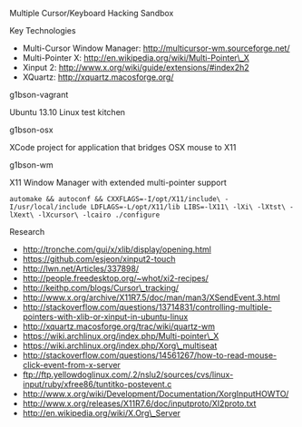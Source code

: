 Multiple Cursor/Keyboard Hacking Sandbox

Key Technologies

  * Multi-Cursor Window Manager: http://multicursor-wm.sourceforge.net/
  * Multi-Pointer X: http://en.wikipedia.org/wiki/Multi-Pointer\_X
  * Xinput 2: http://www.x.org/wiki/guide/extensions/#index2h2
  * XQuartz: http://xquartz.macosforge.org/

g1bson-vagrant

Ubuntu 13.10 Linux test kitchen 

g1bson-osx

XCode project for application that bridges OSX mouse to X11

g1bson-wm

X11 Window Manager with extended multi-pointer support

    automake && autoconf && CXXFLAGS=-I/opt/X11/include\ -I/usr/local/include LDFLAGS=-L/opt/X11/lib LIBS=-lX11\ -lXi\ -lXtst\ -lXext\ -lXcursor\ -lcairo ./configure

Research

  * http://tronche.com/gui/x/xlib/display/opening.html
  * https://github.com/esjeon/xinput2-touch
  * http://lwn.net/Articles/337898/
  * http://people.freedesktop.org/~whot/xi2-recipes/
  * http://keithp.com/blogs/Cursor\_tracking/
  * http://www.x.org/archive/X11R7.5/doc/man/man3/XSendEvent.3.html
  * http://stackoverflow.com/questions/13714831/controlling-multiple-pointers-with-xlib-or-xinput-in-ubuntu-linux
  * http://xquartz.macosforge.org/trac/wiki/quartz-wm
  * https://wiki.archlinux.org/index.php/Multi-pointer\_X
  * https://wiki.archlinux.org/index.php/Xorg\_multiseat
  * http://stackoverflow.com/questions/14561267/how-to-read-mouse-click-event-from-x-server
  * ftp://ftp.yellowdoglinux.com/.2/nslu2/sources/cvs/linux-input/ruby/xfree86/tuntitko-postevent.c
  * http://www.x.org/wiki/Development/Documentation/XorgInputHOWTO/
  * http://www.x.org/releases/X11R7.6/doc/inputproto/XI2proto.txt
  * http://en.wikipedia.org/wiki/X.Org\_Server

